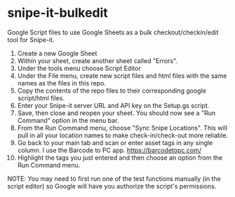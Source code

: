 # snipe-it-bulkedit
Google Script files to use Google Sheets as a bulk checkout/checkin/edit tool for Snipe-it.

1. Create a new Google Sheet
2. Within your sheet, create another sheet called "Errors".
3. Under the tools menu choose Script Editor
4. Under the File menu, create new script files and html files with the same names as the files in this repo.
5. Copy the contents of the repo files to their corresponding google script/html files.
6. Enter your Snipe-it server URL and API key on the Setup.gs script.
7. Save, then close and reopen your sheet. You should now see a "Run Command" option in the menu bar.
8. From the Run Command menu, choose "Sync Snipe Locations". This will pull in all your location names to make check-in/check-out more reliable.
9. Go back to your main tab and scan or enter asset tags in any single column. I use the Barcode to PC app. https://barcodetopc.com/
10. Highlight the tags you just entered and then choose an option from the Run Command menu.

NOTE: You may need to first run one of the test functions manually (in the script editor) so Google will have you authorize the script's permissions.

